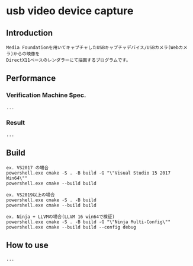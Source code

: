 
# usb video device capture

## Introduction

    Media Foundationを用いてキャプチャしたUSBキャプチャデバイス/USBカメラ(Webカメラ)からの映像を  
    DirectX11ベースのレンダラーにて描画するプログラムです。  

## Performance

### Verification Machine Spec.

    ...

### Result

    ...

## Build

    ex. VS2017 の場合  
    powershell.exe cmake -S . -B build -G "\"Visual Studio 15 2017 Win64\""  
    powershell.exe cmake --build build  

    ex. VS2019以上の場合  
    powershell.exe cmake -S . -B build  
    powershell.exe cmake --build build  

    ex. Ninja + LLVMの場合(LLVM 16 win64で検証)  
    powershell.exe cmake -S . -B build -G "\"Ninja Multi-Config\""  
    powershell.exe cmake --build build --config debug

## How to use

    ...

